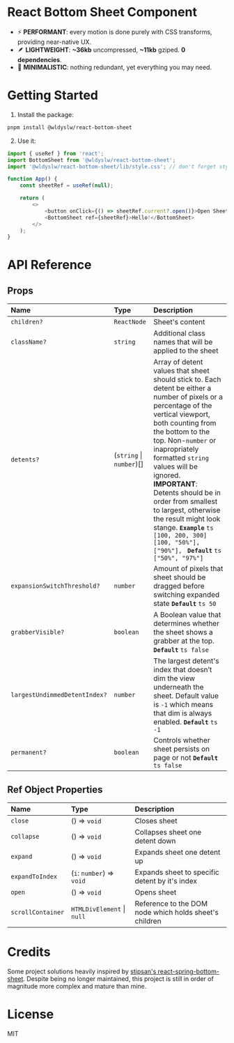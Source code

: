 # React Bottom Sheet Component

-   ⚡️ **PERFORMANT**: every motion is done purely with CSS transforms, providing near-native UX.
-   🪶 **LIGHTWEIGHT**: **~36kb** uncompressed, **~11kb** gziped. **0 dependencies**.
-   🧘 **MINIMALISTIC**: nothing redundant, yet everything you may need.

# Getting Started

1. Install the package:

```sh
pnpm install @wldyslw/react-bottom-sheet
```

2. Use it:

```js
import { useRef } from 'react';
import BottomSheet from '@wldyslw/react-bottom-sheet';
import '@wldyslw/react-bottom-sheet/lib/style.css'; // don't forget styles!

function App() {
    const sheetRef = useRef(null);

    return (
        <>
            <button onClick={() => sheetRef.current?.open()}>Open Sheet</button>
            <BottomSheet ref={sheetRef}>Hello!</BottomSheet>
        </>
    );
}
```

# API Reference

## Props

| Name                          | Type                     | Description                                                                                                                                                                                                                                                                                                                                                                                                                                                         |
| :---------------------------- | :----------------------- | :------------------------------------------------------------------------------------------------------------------------------------------------------------------------------------------------------------------------------------------------------------------------------------------------------------------------------------------------------------------------------------------------------------------------------------------------------------------ |
| `children?`                   | `ReactNode`              | Sheet's content                                                                                                                                                                                                                                                                                                                                                                                                                                                     |
| `className?`                  | `string`                 | Additional class names that will be applied to the sheet                                                                                                                                                                                                                                                                                                                                                                                                            |
| `detents?`                    | (`string` \| `number`)[] | Array of detent values that sheet should stick to. Each detent be either a number of pixels or a percentage of the vertical viewport, both counting from the bottom to the top. Non-`number` or inapropriately formatted `string` values will be ignored. **IMPORTANT**: Detents should be in order from smallest to largest, otherwise the result might look stange. **`Example`** `ts [100, 200, 300] [100, "50%"], ["90%"], ` **`Default`** `ts ["50%", "97%"] ` |
| `expansionSwitchThreshold?`   | `number`                 | Amount of pixels that sheet should be dragged before switching expanded state **`Default`** `ts 50 `                                                                                                                                                                                                                                                                                                                                                                |
| `grabberVisible?`             | `boolean`                | A Boolean value that determines whether the sheet shows a grabber at the top. **`Default`** `ts false `                                                                                                                                                                                                                                                                                                                                                             |
| `largestUndimmedDetentIndex?` | `number`                 | The largest detent's index that doesn’t dim the view underneath the sheet. Default value is `-1` which means that dim is always enabled. **`Default`** `ts -1 `                                                                                                                                                                                                                                                                                                     |
| `permanent?`                  | `boolean`                | Controls whether sheet persists on page or not **`Default`** `ts false `                                                                                                                                                                                                                                                                                                                                                                                            |

## Ref Object Properties

| Name              | Type                       | Description                                            |
| :---------------- | :------------------------- | :----------------------------------------------------- |
| `close`           | () => `void`               | Closes sheet                                           |
| `collapse`        | () => `void`               | Collapses sheet one detent down                        |
| `expand`          | () => `void`               | Expands sheet one detent up                            |
| `expandToIndex`   | (`i`: `number`) => `void`  | Expands sheet to specific detent by it's index         |
| `open`            | () => `void`               | Opens sheet                                            |
| `scrollContainer` | `HTMLDivElement` \| `null` | Reference to the DOM node which holds sheet's children |

# Credits

Some project solutions heavily inspired by [stipsan's react-spring-bottom-sheet](https://github.com/stipsan/react-spring-bottom-sheet). Despite being no longer maintained, this project is still in order of magnitude more complex and mature than mine.

# License

MIT
